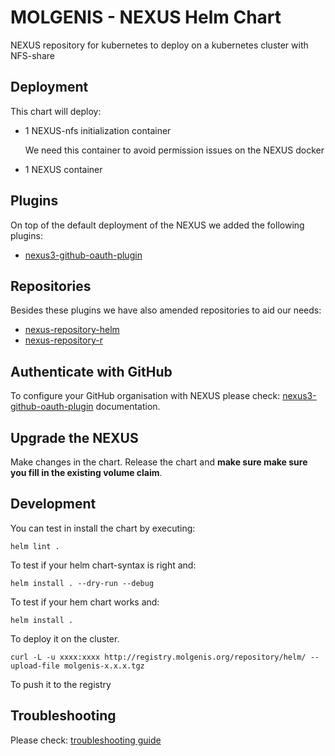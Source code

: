 # MOLGENIS - NEXUS Helm Chart
NEXUS repository for kubernetes to deploy on a kubernetes cluster with NFS-share

## Deployment
This chart will deploy:

- 1 NEXUS-nfs initialization container

  We need this container to avoid permission issues on the NEXUS docker
- 1 NEXUS container

## Plugins
On top of the default deployment of the NEXUS we added the following plugins:
- [nexus3-github-oauth-plugin](https://github.com/larscheid-schmitzhermes/nexus3-github-oauth-plugin)

## Repositories
Besides these plugins we have also amended repositories to aid our needs:
- [nexus-repository-helm](https://github.com/sonatype-nexus-community/nexus-repository-helm)
- [nexus-repository-r](https://github.com/sonatype-nexus-community/nexus-repository-r)

## Authenticate with GitHub
To configure your GitHub organisation with NEXUS please check: [nexus3-github-oauth-plugin](https://github.com/larscheid-schmitzhermes/nexus3-github-oauth-plugin) documentation.

## Upgrade the NEXUS
Make changes in the chart. Release the chart and **make sure make sure you fill in the existing volume claim**.

## Development
You can test in install the chart by executing:

```helm lint .```

To test if your helm chart-syntax is right and:

```helm install . --dry-run --debug```

To test if your hem chart works and:

```helm install .```

To deploy it on the cluster.

```curl -L -u xxxx:xxxx http://registry.molgenis.org/repository/helm/ --upload-file molgenis-x.x.x.tgz```

To push it to the registry

## Troubleshooting
Please check: [troubleshooting guide](TROUBLESHOOTING.md)
